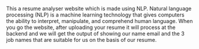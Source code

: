 This a resume analyser website which is made using NLP. 
Natural language processing (NLP) is a machine learning technology that gives computers the ability to interpret, manipulate, and comprehend human language.
When you go the website, after uploading your resume it will process at the backend and we will get the output of showing our name email and the 3 job names that are suitable for us on the basis of our resume.
